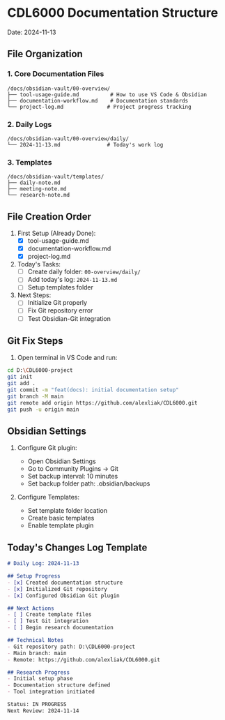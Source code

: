 # CDL6000 Documentation Structure
Date: 2024-11-13

## File Organization

### 1. Core Documentation Files
```
/docs/obsidian-vault/00-overview/
├── tool-usage-guide.md          # How to use VS Code & Obsidian
├── documentation-workflow.md    # Documentation standards
└── project-log.md              # Project progress tracking
```

### 2. Daily Logs
```
/docs/obsidian-vault/00-overview/daily/
└── 2024-11-13.md               # Today's work log
```

### 3. Templates
```
/docs/obsidian-vault/templates/
├── daily-note.md
├── meeting-note.md
└── research-note.md
```

## File Creation Order

1. First Setup (Already Done):
   - [x] tool-usage-guide.md
   - [x] documentation-workflow.md
   - [x] project-log.md

2. Today's Tasks:
   - [ ] Create daily folder: `00-overview/daily/`
   - [ ] Add today's log: `2024-11-13.md`
   - [ ] Setup templates folder

3. Next Steps:
   - [ ] Initialize Git properly
   - [ ] Fix Git repository error
   - [ ] Test Obsidian-Git integration

## Git Fix Steps

1. Open terminal in VS Code and run:
```bash
cd D:\CDL6000-project
git init
git add .
git commit -m "feat(docs): initial documentation setup"
git branch -M main
git remote add origin https://github.com/alexliak/CDL6000.git
git push -u origin main
```

## Obsidian Settings

1. Configure Git plugin:
   - Open Obsidian Settings
   - Go to Community Plugins → Git
   - Set backup interval: 10 minutes
   - Set backup folder path: .obsidian/backups

2. Configure Templates:
   - Set template folder location
   - Create basic templates
   - Enable template plugin

## Today's Changes Log Template

```markdown
# Daily Log: 2024-11-13

## Setup Progress
- [x] Created documentation structure
- [x] Initialized Git repository
- [x] Configured Obsidian Git plugin

## Next Actions
- [ ] Create template files
- [ ] Test Git integration
- [ ] Begin research documentation

## Technical Notes
- Git repository path: D:\CDL6000-project
- Main branch: main
- Remote: https://github.com/alexliak/CDL6000.git

## Research Progress
- Initial setup phase
- Documentation structure defined
- Tool integration initiated

Status: IN PROGRESS
Next Review: 2024-11-14
```